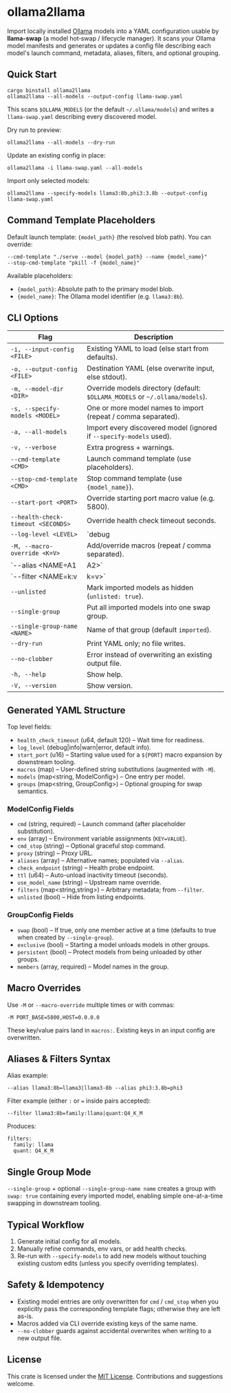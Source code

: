 # ollama2llama

Import locally installed [Ollama](https://ollama.com) models into a YAML configuration usable by **llama-swap** (a model hot‑swap / lifecycle manager). It scans your Ollama model manifests and generates or updates a config file describing each model's launch command, metadata, aliases, filters, and optional grouping.

## Quick Start
```
cargo binstall ollama2llama
ollama2llama --all-models --output-config llama-swap.yaml
```
This scans `$OLLAMA_MODELS` (or the default `~/.ollama/models`) and writes a `llama-swap.yaml` describing every discovered model.

Dry run to preview:
```
ollama2llama --all-models --dry-run
```
Update an existing config in place:
```
ollama2llama -i llama-swap.yaml --all-models
```
Import only selected models:
```
ollama2llama --specify-models llama3:8b,phi3:3.8b --output-config llama-swap.yaml
```

## Command Template Placeholders
Default launch template: `{model_path}` (the resolved blob path). You can override:
```
--cmd-template "./serve --model {model_path} --name {model_name}"
--stop-cmd-template "pkill -f {model_name}"
```
Available placeholders:
- `{model_path}`: Absolute path to the primary model blob.
- `{model_name}`: The Ollama model identifier (e.g. `llama3:8b`).

## CLI Options 
| Flag | Description |
|------|-------------|
| `-i, --input-config <FILE>` | Existing YAML to load (else start from defaults). |
| `-o, --output-config <FILE>` | Destination YAML (else overwrite input, else stdout). |
| `-m, --model-dir <DIR>` | Override models directory (default: `$OLLAMA_MODELS` or `~/.ollama/models`). |
| `-s, --specify-models <MODEL>` | One or more model names to import (repeat / comma separated). |
| `-a, --all-models` | Import every discovered model (ignored if `--specify-models` used). |
| `-v, --verbose` | Extra progress + warnings. |
| `--cmd-template <CMD>` | Launch command template (use placeholders). |
| `--stop-cmd-template <CMD>` | Stop command template (use `{model_name}`). |
| `--start-port <PORT>` | Override starting port macro value (e.g. 5800). |
| `--health-check-timeout <SECONDS>` | Override health check timeout seconds. |
| `--log-level <LEVEL>` | `debug|info|warn|error` (default Info). |
| `-M, --macro-override <K=V>` | Add/override macros (repeat / comma separated). |
| `--alias <NAME=A1|A2>` | Add aliases for a model (repeatable). |
| `--filter <NAME=k:v|k=v>` | Add filter key/values for a model (repeatable). |
| `--unlisted` | Mark imported models as hidden (`unlisted: true`). |
| `--single-group` | Put all imported models into one swap group. |
| `--single-group-name <NAME>` | Name of that group (default `imported`). |
| `--dry-run` | Print YAML only; no file writes. |
| `--no-clobber` | Error instead of overwriting an existing output file. |
| `-h, --help` | Show help. |
| `-V, --version` | Show version. |

## Generated YAML Structure
Top level fields:
- `health_check_timeout` (u64, default 120) – Wait time for readiness.
- `log_level` (debug|info|warn|error, default info).
- `start_port` (u16) – Starting value used for a `${PORT}` macro expansion by downstream tooling.
- `macros` (map) – User-defined string substitutions (augmented with `-M`).
- `models` (map<string, ModelConfig>) – One entry per model.
- `groups` (map<string, GroupConfig>) – Optional grouping for swap semantics.

### ModelConfig Fields
- `cmd` (string, required) – Launch command (after placeholder substitution).
- `env` (array<string>) – Environment variable assignments (`KEY=VALUE`).
- `cmd_stop` (string) – Optional graceful stop command.
- `proxy` (string) – Proxy URL.
- `aliases` (array<string>) – Alternative names; populated via `--alias`.
- `check_endpoint` (string) – Health probe endpoint.
- `ttl` (u64) – Auto-unload inactivity timeout (seconds).
- `use_model_name` (string) – Upstream name override.
- `filters` (map<string,string>) – Arbitrary metadata; from `--filter`.
- `unlisted` (bool) – Hide from listing endpoints.

### GroupConfig Fields
- `swap` (bool) – If true, only one member active at a time (defaults to true when created by `--single-group`).
- `exclusive` (bool) – Starting a model unloads models in other groups.
- `persistent` (bool) – Protect models from being unloaded by other groups.
- `members` (array<string>, required) – Model names in the group.

## Macro Overrides
Use `-M` or `--macro-override` multiple times or with commas:
```
-M PORT_BASE=5800,HOST=0.0.0.0
```
These key/value pairs land in `macros:`. Existing keys in an input config are overwritten.

## Aliases & Filters Syntax
Alias example:
```
--alias llama3:8b=llama3|llama3-8b --alias phi3:3.8b=phi3
```
Filter example (either `:` or `=` inside pairs accepted):
```
--filter llama3:8b=family:llama|quant:Q4_K_M
```
Produces:
```
filters:
  family: llama
  quant: Q4_K_M
```

## Single Group Mode
`--single-group` + optional `--single-group-name name` creates a group with `swap: true` containing every imported model, enabling simple one-at-a-time swapping in downstream tooling.

## Typical Workflow
1. Generate initial config for all models.
2. Manually refine commands, env vars, or add health checks.
3. Re-run with `--specify-models` to add new models without touching existing custom edits (unless you specify overriding templates).

## Safety & Idempotency
- Existing model entries are only overwritten for `cmd` / `cmd_stop` when you explicitly pass the corresponding template flags; otherwise they are left as-is.
- Macros added via CLI override existing keys of the same name.
- `--no-clobber` guards against accidental overwrites when writing to a new output file.

## License
This crate is licensed under the [MIT License](https://github.com/Exotik850/ollama2llama/blob/master/LICENSE.md). Contributions and suggestions welcome.
